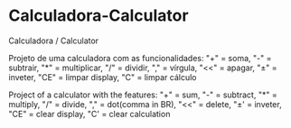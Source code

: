 # Calculadora-Calculator
Calculadora / Calculator

<p align="center"
   <img width="500" src=/blob/main/calculator.gif">
 </p>


Projeto de uma calculadora com as funcionalidades:
"+" = soma,
"-" = subtrair,
"*" = multiplicar,
"/" = dividir,
"," = vírgula,
"<<" = apagar,
"±" = inveter,
"CE" = limpar display,
"C" = limpar cálculo

Project of a calculator with the features:
"+" = sum,
"-" = subtract,
"*" = multiply,
"/" = divide,
"," = dot(comma in BR),
"<<" = delete,
"±' = inveter,
"CE" = clear display,
"C' = clear calculation
